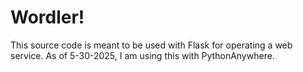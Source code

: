 # Wordler!
This source code is meant to be used with Flask for operating a web service. As of 5-30-2025, I am using this with PythonAnywhere.